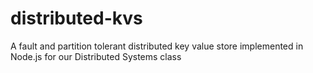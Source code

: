 # distributed-kvs
A fault and partition tolerant distributed key value store implemented in Node.js for our Distributed Systems class
